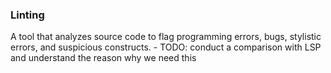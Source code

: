 <h3>Linting</h3>
A tool that analyzes source code to flag programming errors, bugs, stylistic errors, and suspicious constructs.
- TODO: conduct a comparison with LSP and understand the reason why we need this
